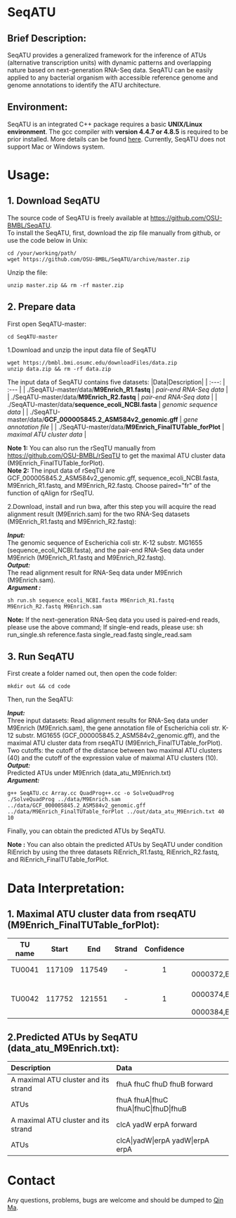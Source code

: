 ﻿# SeqATU #
## Brief Description: ##
SeqATU provides a generalized framework for the inference of ATUs (alternative transcription units) with dynamic patterns and overlapping nature based on next-generation RNA-Seq data. SeqATU can be easily applied to any bacterial organism with accessible reference genome and genome annotations to identify the ATU architecture.
## Environment: ##
SeqATU is an integrated C++ package requires a basic **UNIX/Linux environment**. The gcc compiler with **version 4.4.7 or 4.8.5** is required to be prior installed. More details can be found [here](https://gcc.gnu.org/wiki/InstallingGCC). Currently, SeqATU does not support Mac or Windows system.
# Usage: #
## 1. Download SeqATU ##
The source code of SeqATU is freely available at <https://github.com/OSU-BMBL/SeqATU>.  
To install the SeqATU, first, download the zip file manually from github, or use the code below in Unix:  

    cd /your/working/path/
	wget https://github.com/OSU-BMBL/SeqATU/archive/master.zip

Unzip the file:

	unzip master.zip && rm -rf master.zip

## 2. Prepare data ##
First open SeqATU-master:

	cd SeqATU-master

1.Download and unzip the input data file of SeqATU

	wget https://bmbl.bmi.osumc.edu/downloadFiles/data.zip
	unzip data.zip && rm -rf data.zip
	

The input data of SeqATU contains five datasets:
|Data|Description|
| :---: | :--- |
| ./SeqATU-master/data/**M9Enrich_R1.fastq** | *pair-end RNA-Seq data* |
| ./SeqATU-master/data/**M9Enrich_R2.fastq** | *pair-end RNA-Seq data* |
| ./SeqATU-master/data/**sequence_ecoli_NCBI.fasta** | *genomic sequence data* |
| ./SeqATU-master/data/**GCF_000005845.2_ASM584v2_genomic.gff** | *gene annotation file* |
| ./SeqATU-master/data/**M9Enrich_FinalTUTable_forPlot** | *maximal ATU cluster data* |


**Note 1:** You can also run the rSeqTU manually from <https://github.com/OSU-BMBL/rSeqTU> to get the maximal ATU cluster data (M9Enrich_FinalTUTable_forPlot).  
**Note 2:** The input data of rSeqTU are GCF_000005845.2_ASM584v2_genomic.gff, sequence_ecoli_NCBI.fasta, M9Enrich_R1.fastq, and M9Enrich_R2.fastq. Choose paired="fr" of the function of qAlign for rSeqTU.  

2.Download, install and run bwa, after this step you will acquire the read alignment result (M9Enrich.sam) for the two RNA-Seq datasets (M9Enrich_R1.fastq and M9Enrich_R2.fastq): 
 
***Input:***  
The genomic sequence of Escherichia coli str. K-12 substr. MG1655 (sequence_ecoli_NCBI.fasta), and the pair-end RNA-Seq data under M9Enrich (M9Enrich_R1.fastq and M9Enrich_R2.fastq).  
***Output:***  
The read alignment result for RNA-Seq data under M9Enrich (M9Enrich.sam).  
***Argument :***  

	sh run.sh sequence_ecoli_NCBI.fasta M9Enrich_R1.fastq M9Enrich_R2.fastq M9Enrich.sam
	
**Note:** If the next-generation RNA-Seq data you used is paired-end reads, please use the above command; If single-end reads, please use:
sh run_single.sh reference.fasta single_read.fastq  single_read.sam
	
## 3. Run SeqATU ##
First create a folder named out, then open the code folder:

	mkdir out && cd code

Then, run the SeqATU:

***Input:***  
Three input datasets: Read alignment results for RNA-Seq data under M9Enrich (M9Enrich.sam), the gene annotation file of Escherichia coli str. K-12 substr. MG1655 (GCF_000005845.2_ASM584v2_genomic.gff), and the maximal ATU cluster data from rseqATU (M9Enrich_FinalTUTable_forPlot).  
Two cutoffs: the cutoff of the distance between two maximal ATU clusters (40) and the cutoff of the expression value of maixmal ATU clusters (10).  
***Output:***  
Predicted ATUs under M9Enrich (data_atu_M9Enrich.txt)  
***Argument:***  

	g++ SeqATU.cc Array.cc QuadProg++.cc -o SolveQuadProg
	./SolveQuadProg ../data/M9Enrich.sam ../data/GCF_000005845.2_ASM584v2_genomic.gff ../data/M9Enrich_FinalTUTable_forPlot ../out/data_atu_M9Enrich.txt 40 10
	
Finally, you can obtain the predicted ATUs by SeqATU.

**Note :** You can also obtain the predicted ATUs by SeqATU under condition RiEnrich by using the three datasets RiEnrich_R1.fastq, RiEnrich_R2.fastq, and RiEnrich_FinalTUTable_forPlot.
# Data Interpretation: #
## 1. Maximal ATU cluster data from rseqATU (M9Enrich_FinalTUTable_forPlot): ##

| TU name | Start | End | Strand | Confidence | Gene names |
| :---: | :---: | :---: | :---: | :---: | :---: |
| TU0041 | 117109 | 117549 | - | 1 | ASAP:ABE-0000372,ECOCYC:EG12107,EcoGene:EG12107,GeneID:945817 |
| TU0042 | 117752 | 121551 | - | 1 |ASAP:ABE-0000374,ECOCYC:EG11546,EcoGene:EG11546,GeneID:948869<br>ASAP:ABE-0000384,ECOCYC:EG10084,EcoGene:EG10084,GeneID:946018 |
## 2.Predicted ATUs by SeqATU (data_atu_M9Enrich.txt): ##
| Description | Data |
| :--- | :--- |
| A maximal ATU cluster and its strand | fhuA fhuC fhuD fhuB forward |
| ATUs | fhuA fhuA&#124;fhuC fhuA&#124;fhuC&#124;fhuD&#124;fhuB	|
| A maximal ATU cluster and its strand | clcA yadW erpA forward |
| ATUs | clcA&#124;yadW&#124;erpA yadW&#124;erpA erpA |
# Contact #
Any questions, problems, bugs are welcome and should be dumped to [Qin Ma](Qin.Ma@osumc.edu).
